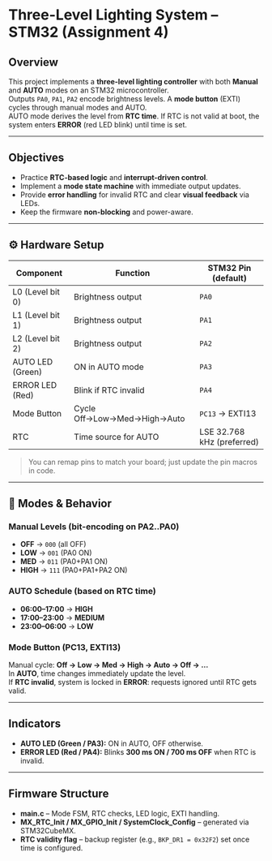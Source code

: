 #  Three-Level Lighting System – STM32 (Assignment 4)

##  Overview
This project implements a **three-level lighting controller** with both **Manual** and **AUTO** modes on an STM32 microcontroller.  
Outputs `PA0`, `PA1`, `PA2` encode brightness levels. A **mode button** (EXTI) cycles through manual modes and AUTO.  
AUTO mode derives the level from **RTC time**. If RTC is not valid at boot, the system enters **ERROR** (red LED blink) until time is set.

---

##  Objectives
- Practice **RTC-based logic** and **interrupt-driven control**.
- Implement a **mode state machine** with immediate output updates.
- Provide **error handling** for invalid RTC and clear **visual feedback** via LEDs.
- Keep the firmware **non-blocking** and power-aware.

---

## ⚙️ Hardware Setup

| Component | Function | STM32 Pin (default) |
|----------|----------|---------------------|
| L0 (Level bit 0) | Brightness output | `PA0` |
| L1 (Level bit 1) | Brightness output | `PA1` |
| L2 (Level bit 2) | Brightness output | `PA2` |
| AUTO LED (Green) | ON in AUTO mode | `PA3` |
| ERROR LED (Red) | Blink if RTC invalid | `PA4` |
| Mode Button | Cycle Off→Low→Med→High→Auto | `PC13` → EXTI13 |
| RTC | Time source for AUTO | LSE 32.768 kHz (preferred) |

> You can remap pins to match your board; just update the pin macros in code.

---

## 🧠 Modes & Behavior

### Manual Levels (bit-encoding on PA2..PA0)
- **OFF**  → `000` (all OFF)  
- **LOW**  → `001` (PA0 ON)  
- **MED**  → `011` (PA0+PA1 ON)  
- **HIGH** → `111` (PA0+PA1+PA2 ON)

### AUTO Schedule (based on RTC time)
- **06:00–17:00** → **HIGH**  
- **17:00–23:00** → **MEDIUM**  
- **23:00–06:00** → **LOW**

### Mode Button (PC13, EXTI13)
Manual cycle: **Off → Low → Med → High → Auto → Off → …**  
In **AUTO**, time changes immediately update the level.  
If **RTC invalid**, system is locked in **ERROR**: requests ignored until RTC gets valid.

---

## Indicators
- **AUTO LED (Green / PA3):** ON in AUTO, OFF otherwise.  
- **ERROR LED (Red / PA4):** Blinks **300 ms ON / 700 ms OFF** when RTC is invalid.  

---

##  Firmware Structure
- **main.c** – Mode FSM, RTC checks, LED logic, EXTI handling.  
- **MX_RTC_Init / MX_GPIO_Init / SystemClock_Config** – generated via STM32CubeMX.  
- **RTC validity flag** – backup register (e.g., `BKP_DR1 = 0x32F2`) set once time is configured.

